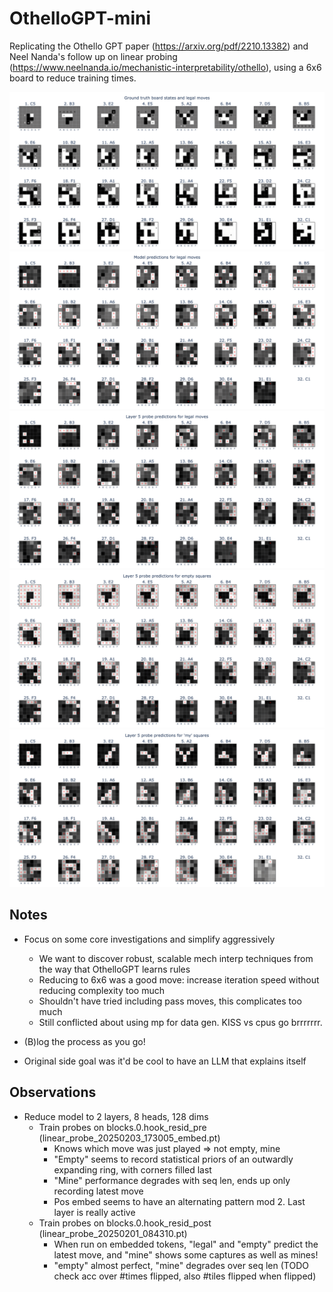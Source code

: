 # OthelloGPT-mini

Replicating the Othello GPT paper (https://arxiv.org/pdf/2210.13382) and Neel Nanda's follow up on linear probing (https://www.neelnanda.io/mechanistic-interpretability/othello), using a 6x6 board to reduce training times.

![alt text](data/images/truth.png)
![alt text](data/images/preds.png)
![alt text](data/images/probe_preds.png)
![alt text](data/images/probe_empty.png)
![alt text](data/images/probe_mine.png)


## Notes

- Focus on some core investigations and simplify aggressively
    - We want to discover robust, scalable mech interp techniques from the way that OthelloGPT learns rules
    - Reducing to 6x6 was a good move: increase iteration speed without reducing complexity too much
    - Shouldn't have tried including pass moves, this complicates too much
    - Still conflicted about using mp for data gen. KISS vs cpus go brrrrrrr.
- (B)log the process as you go!


- Original side goal was it'd be cool to have an LLM that explains itself


## Observations

- Reduce model to 2 layers, 8 heads, 128 dims
    - Train probes on blocks.0.hook_resid_pre (linear_probe_20250203_173005_embed.pt)
        - Knows which move was just played => not empty, mine
        - "Empty" seems to record statistical priors of an outwardly expanding ring, with corners filled last
        - "Mine" performance degrades with seq len, ends up only recording latest move
        - Pos embed seems to have an alternating pattern mod 2. Last layer is really active
    - Train probes on blocks.0.hook_resid_post (linear_probe_20250201_084310.pt)
        - When run on embedded tokens, "legal" and "empty" predict the latest move, and "mine" shows some captures as well as mines!
        - "empty" almost perfect, "mine" degrades over seq len (TODO check acc over #times flipped, also #tiles flipped when flipped)